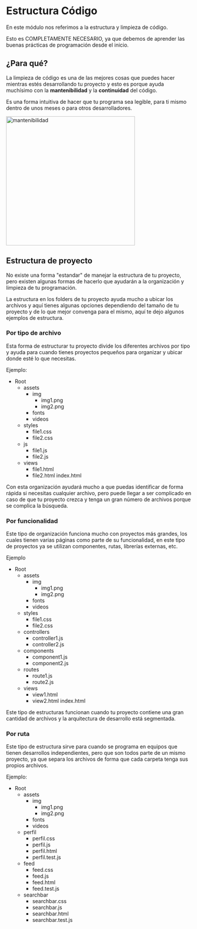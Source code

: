 # Estructura Código

En este módulo nos referimos a la estructura y limpieza de código.

Esto es COMPLETAMENTE NECESARIO, ya que debemos de aprender las buenas prácticas de programación desde el inicio.

## ¿Para qué?
La limpieza de código es una de las mejores cosas que puedes hacer mientras estés desarrollando tu proyecto y esto es porque ayuda muchísimo con la **mantenibilidad** y la **continuidad** del código.

Es una forma intuitiva de hacer que tu programa sea legible, para ti mismo dentro de unos meses o para otros desarrolladores.

<img src="../images/mantenbilidad.jpg" alt="mantenibilidad" height="350">

## Estructura de proyecto
No existe una forma "estandar" de manejar la estructura de tu proyecto, pero existen algunas formas de hacerlo que ayudarán a la organización y limpieza de tu programación.

La estructura en los folders de tu proyecto ayuda mucho a ubicar los archivos y aquí tienes algunas opciones dependiendo del tamaño de tu proyecto y de lo que mejor convenga para el mismo, aquí te dejo algunos ejemplos de estructura.

### Por tipo de archivo
Esta forma de estructurar tu proyecto divide los diferentes archivos por tipo y ayuda para cuando tienes proyectos pequeños para organizar y ubicar donde esté lo que necesitas.

Ejemplo:

- Root
    - assets
        - img
            - img1.png
            - img2.png
        - fonts
        - videos
    - styles
        - file1.css
        - file2.css
    - js
        - file1.js
        - file2.js
    - views
        - file1.html
        - file2.html
    index.html

Con esta organización ayudará mucho a que puedas identificar de forma rápida si necesitas cualquier archivo, pero puede llegar a ser complicado en caso de que tu proyecto crezca y tenga un gran número de archivos porque se complica la búsqueda.

### Por funcionalidad
Este tipo de organización funciona mucho con proyectos más grandes, los cuales tienen varias páginas como parte de su funcionalidad, en este tipo de proyectos ya se utilizan componentes, rutas, librerías externas, etc.

Ejemplo

- Root
    - assets
        - img
            - img1.png
            - img2.png
        - fonts
        - videos
    - styles
        - file1.css
        - file2.css
    - controllers
        - controller1.js
        - controller2.js
    - components
        - component1.js
        - component2.js
    - routes
        - route1.js
        - route2.js
    - views
        - view1.html
        - view2.html
    index.html

Este tipo de estructuras funcionan cuando tu proyecto contiene una gran cantidad de archivos y la arquitectura de desarrollo está segmentada.

### Por ruta
Este tipo de estructura sirve para cuando se programa en equipos que tienen desarrollos independientes, pero que son todos parte de un mismo proyecto, ya que separa los archivos de forma que cada carpeta tenga sus propios archivos.

Ejemplo:

- Root
    - assets
        - img
            - img1.png
            - img2.png
        - fonts
        - videos
    - perfil
        - perfil.css
        - perfil.js
        - perfil.html
        - perfil.test.js
    - feed
        - feed.css
        - feed.js
        - feed.html
        - feed.test.js
    - searchbar
        - searchbar.css
        - searchbar.js
        - searchbar.html
        - searchbar.test.js

